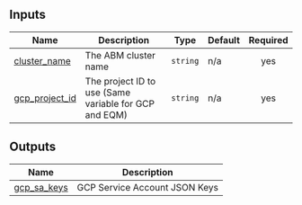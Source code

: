 <!-- BEGIN_TF_DOCS -->
## Inputs

| Name | Description | Type | Default | Required |
|------|-------------|------|---------|:--------:|
| <a name="input_cluster_name"></a> [cluster\_name](#input\_cluster\_name) | The ABM cluster name | `string` | n/a | yes |
| <a name="input_gcp_project_id"></a> [gcp\_project\_id](#input\_gcp\_project\_id) | The project ID to use (Same variable for GCP and EQM) | `string` | n/a | yes |

## Outputs

| Name | Description |
|------|-------------|
| <a name="output_gcp_sa_keys"></a> [gcp\_sa\_keys](#output\_gcp\_sa\_keys) | GCP Service Account JSON Keys |
<!-- END_TF_DOCS -->
